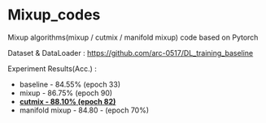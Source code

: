 # Mixup_codes

Mixup algorithms(mixup / cutmix / manifold mixup) code based on Pytorch

Dataset & DataLoader : https://github.com/arc-0517/DL_training_baseline

Experiment Results(Acc.) :
* baseline - 84.55% (epoch 33)
* mixup - 86.75% (epoch 90)
* <U>**cutmix - 88.10% (epoch 82)**</U>
* manifold mixup - 84.80 - (epoch 70%)
